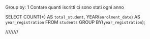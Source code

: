 Group by:
1 Contare quanti iscritti ci sono stati ogni anno

SELECT COUNT(\*) AS `total_student`, YEAR(`enrolment_date`) AS `year_registration` FROM `students` GROUP BY(`year_registration`);

////////
